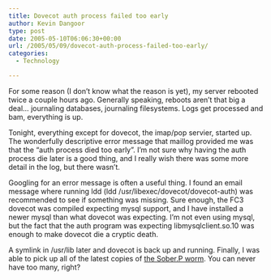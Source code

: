 ```yaml
---
title: Dovecot auth process failed too early
author: Kevin Dangoor
type: post
date: 2005-05-10T06:06:30+00:00
url: /2005/05/09/dovecot-auth-process-failed-too-early/
categories:
  - Technology

---
```

For some reason (I don&#8217;t know what the reason is yet), my server rebooted twice a couple hours ago. Generally speaking, reboots aren&#8217;t that big a deal&#8230; journaling databases, journaling filesystems. Logs get processed and bam, everything is up.

Tonight, everything except for dovecot, the imap/pop servier, started up. The wonderfully descriptive error message that maillog provided me was that the &#8220;auth process died too early&#8221;. I&#8217;m not sure why having the auth process die later is a good thing, and I really wish there was some more detail in the log, but there wasn&#8217;t.

Googling for an error message is often a useful thing. I found an email message where running ldd (ldd /usr/libexec/dovecot/dovecot-auth) was recommended to see if something was missing. Sure enough, the FC3 dovecot was compiled expecting mysql support, and I have installed a newer mysql than what dovecot was expecting. I&#8217;m not even using mysql, but the fact that the auth program was expecting libmysqlclient.so.10 was enough to make dovecot die a cryptic death.

A symlink in /usr/lib later and dovecot is back up and running. Finally, I was able to pick up all of the latest copies of [the Sober.P worm][1]. You can never have too many, right?

 [1]: http://it.slashdot.org/article.pl?sid=05/05/08/1429219&tid=220&tid=218